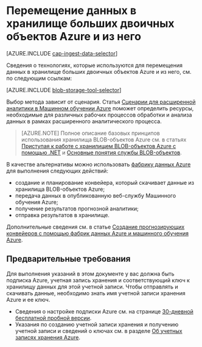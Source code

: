 <properties
	pageTitle="Перемещение данных в хранилище больших двоичных объектов Azure и из него | Microsoft Azure"
	description="Перемещение данных в хранилище больших двоичных объектов Azure и из него"
	services="machine-learning,storage"
	documentationCenter=""
	authors="bradsev"
	manager="jhubbard"
	editor="cgronlun" />

<tags
	ms.service="machine-learning"
	ms.workload="data-services"
	ms.tgt_pltfrm="na"
	ms.devlang="na"
	ms.topic="article"
	ms.date="09/14/2016"
	ms.author="bradsev;sachouks" />

# Перемещение данных в хранилище больших двоичных объектов Azure и из него

[AZURE.INCLUDE [cap-ingest-data-selector](../../includes/cap-ingest-data-selector.md)]

Сведения о технологиях, которые используются для перемещения данных в хранилище больших двоичных объектов Azure и из него, см. по следующим ссылкам:

[AZURE.INCLUDE [blob-storage-tool-selector](../../includes/machine-learning-blob-storage-tool-selector.md)]
 
Выбор метода зависит от сценария. Статья [Сценарии для расширенной аналитики в Машинном обучении Azure](machine-learning-data-science-plan-sample-scenarios.md) поможет определить ресурсы, необходимые для различных рабочих процессов обработки и анализа данных в рамках расширенного аналитического процесса.

> [AZURE.NOTE] Полное описание базовых принципов использования хранилища BLOB-объектов Azure см. в статьях [Приступая к работе с хранилищем BLOB-объектов Azure с помощью .NET](../storage/storage-dotnet-how-to-use-blobs.md) и [Основные понятия службы BLOB-объектов](https://msdn.microsoft.com/library/azure/dd179376.aspx).

В качестве альтернативы можно использовать [фабрику данных Azure](https://azure.microsoft.com/services/data-factory/) для выполнения следующих действий:

- создание и планирование конвейера, который скачивает данные из хранилища BLOB-объектов Azure;
- передача данных в опубликованную веб-службу Машинного обучения Azure;
- получение результатов прогнозной аналитики;
- отправка результатов в хранилище.

Дополнительные сведения см. в статье [Создание прогнозирующих конвейеров с помощью фабрик данных Azure и машинного обучения Azure](../data-factory/data-factory-azure-ml-batch-execution-activity.md).

## Предварительные требования

Для выполнения указаний в этом документе у вас должна быть подписка Azure, учетная запись хранения и соответствующий ключ к хранилищу данных для этой учетной записи. Чтобы отправлять и скачивать данные, необходимо знать имя учетной записи хранения Azure и ее ключ.

- Сведения о настройке подписки Azure см. на странице [30-дневной бесплатной пробной версии](https://azure.microsoft.com/pricing/free-trial/).
- Указания по созданию учетной записи хранения и получению учетной записи и сведений о ключах см. в разделе [Об учетных записях хранения Azure](../storage/storage-create-storage-account.md).

<!---HONumber=AcomDC_0921_2016-->